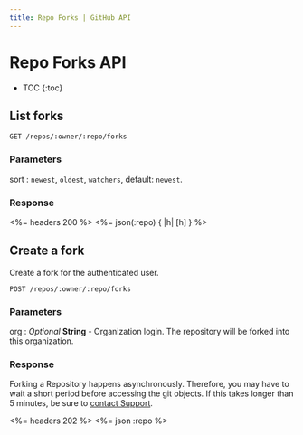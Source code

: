 ```yaml
---
title: Repo Forks | GitHub API
---
```


# Repo Forks API

* TOC
{:toc}

## List forks

    GET /repos/:owner/:repo/forks

### Parameters

sort
: `newest`, `oldest`, `watchers`, default: `newest`.

### Response

<%= headers 200 %>
<%= json(:repo) { |h| [h] } %>

## Create a fork

Create a fork for the authenticated user.

    POST /repos/:owner/:repo/forks

### Parameters

org
: _Optional_ **String** - Organization login. The repository will be
forked into this organization.

### Response

Forking a Repository happens asynchronously.  Therefore, you may have to wait
a short period before accessing the git objects.  If this takes longer than
5 minutes, be sure to [contact Support](https://github.com/contact).

<%= headers 202 %>
<%= json :repo %>
